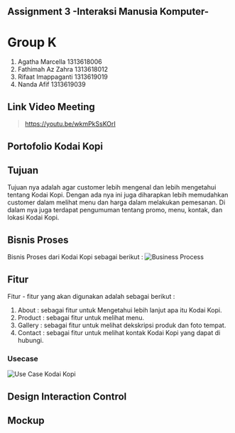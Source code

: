 ## Assignment 3 -Interaksi Manusia Komputer-
# Group K
1. Agatha Marcella    1313618006
2. Fathimah Az Zahra  1313618012
3. Rifaat Imappaganti 1313619019
4. Nanda Afif         1313619039
## Link Video Meeting
> https://youtu.be/wkmPkSsKOrI
## Portofolio Kodai Kopi
## Tujuan
Tujuan nya adalah agar customer lebih mengenal dan lebih mengetahui tentang Kodai Kopi. Dengan ada nya ini juga diharapkan lebih memudahkan customer dalam melihat menu dan harga dalam melakukan pemesanan. Di dalam nya juga terdapat pengumuman tentang promo, menu, kontak, dan lokasi Kodai Kopi.
## Bisnis Proses
Bisnis Proses dari Kodai Kopi sebagai berikut : 
![Business Process](https://user-images.githubusercontent.com/56811810/99566059-ff80df80-29fe-11eb-988b-a45dc313eaf0.jpg)
## Fitur
Fitur - fitur yang akan digunakan adalah sebagai berikut : 
1. About : sebagai fitur untuk Mengetahui lebih lanjut apa itu Kodai Kopi.
2. Product : sebagai fitur untuk melihat menu.
3. Gallery : sebagai fitur untuk melihat dekskripsi produk dan foto tempat.
4. Contact : sebagai fitur untuk melihat kontak Kodai Kopi yang dapat di hubungi. 
### Usecase
![Use Case Kodai Kopi](https://user-images.githubusercontent.com/56811810/99563782-330e3a80-29fc-11eb-915b-f6bbe98dc85c.jpg)
## Design Interaction Control
## Mockup
